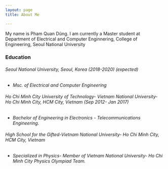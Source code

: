 ```yaml
---
layout: page
title: About Me

---
```


My name is Pham Quan Dũng. I am currently a Master student at Department of Electrical and Computer Enginnering, College of Engineering, Seoul National University

### Education

###### Seoul National University, Seoul, Korea  (2018-2020) (expected)
* _Msc. of Electrical and Computer Engineering_

###### Ho Chi Minh City University of Technology- Vietnam National University- Ho Chi Minh City, HCM City, Vietnam (Sep 2012- Jan 2017)
* _Bachelor of Engineering in Electronics - Telecommunications Engineering._

###### High School for the Gifted-Vietnam National University- Ho Chi Minh City, HCM City, Vietnam
* _Specialized in Physics- Member of Vietnam National University- Ho Chi Minh City Physics Olympiad Team._
